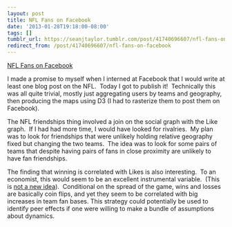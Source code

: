 ```yaml
---
layout: post
title: NFL Fans on Facebook
date: '2013-01-28T19:18:00-08:00'
tags: []
tumblr_url: https://seanjtaylor.tumblr.com/post/41740696607/nfl-fans-on-facebook
redirect_from: /post/41740696607/nfl-fans-on-facebook
---
```

[NFL Fans on Facebook](https://www.facebook.com/notes/facebook-data-science/nfl-fans-on-facebook/10151298370823859)  

I made a promise to myself when I interned at Facebook that I would write at least one blog post on the NFL. &nbsp;Today I got to publish it! &nbsp;Technically this was all quite trivial, mostly just aggregating users by teams and geography, then producing the maps using D3 (I had to rasterize them to post them on Facebook).

The NFL friendships thing involved a join on the social graph with the Like graph. &nbsp;If I had had more time, I would have looked for rivalries. &nbsp;My plan was to look for friendships that were unlikely holding relative geography fixed but changing the two teams. &nbsp;The idea was to look for some pairs of teams that despite having pairs of fans in close proximity are unlikely to have fan friendships.

The finding that winning is correlated with Likes is also interesting. &nbsp;To an economist, this would seem to be an excellent instrumental variable. &nbsp;(This is [not a new idea](http://www.nber.org/papers/w15497)). &nbsp;Conditional on the spread of the game, wins and losses are basically coin flips, and yet they seem to be correlated with big increases in team fan bases. This strategy could potentially be used to identify peer effects if one were willing to make a bundle of assumptions about dynamics.

